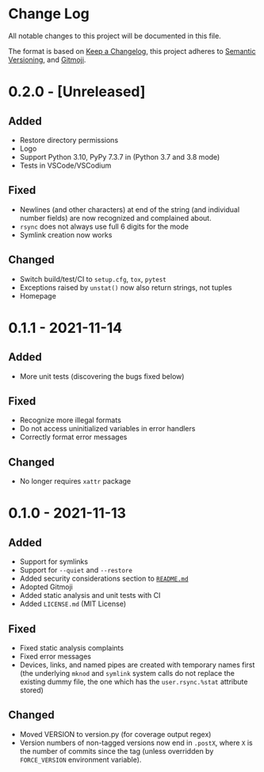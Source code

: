 # Change Log

All notable changes to this project will be documented in this file.

The format is based on [Keep a Changelog](https://keepachangelog.com/), this
project adheres to [Semantic Versioning](https://semver.org/), and
[Gitmoji](https://gitmoji.carloscuesta.me/).

# 0.2.0 - [Unreleased]

## Added

- Restore directory permissions
- Logo
- Support Python 3.10, PyPy 7.3.7 in (Python 3.7 and 3.8 mode)
- Tests in VSCode/VSCodium

## Fixed

- Newlines (and other characters) at end of the string (and individual number
  fields) are now recognized and complained about.
- `rsync` does not always use full 6 digits for the mode
- Symlink creation now works

## Changed

- Switch build/test/CI to `setup.cfg`, `tox`, `pytest`
- Exceptions raised by `unstat()` now also return strings, not tuples
- Homepage

# 0.1.1 - 2021-11-14

## Added

- More unit tests (discovering the bugs fixed below)

## Fixed

- Recognize more illegal formats
- Do not access uninitialized variables in error handlers
- Correctly format error messages

## Changed

- No longer requires `xattr` package

# 0.1.0 - 2021-11-13

## Added

- Support for symlinks
- Support for `--quiet` and `--restore`
- Added security considerations section to [`README.md`](./README.md)
- Adopted Gitmoji
- Added static analysis and unit tests with CI
- Added `LICENSE.md` (MIT License)

## Fixed

- Fixed static analysis complaints
- Fixed error messages
- Devices, links, and named pipes are created with temporary names first (the
  underlying `mknod` and `symlink` system calls do not replace the existing
  dummy file, the one which has the `user.rsync.%stat` attribute stored)

## Changed

- Moved VERSION to version.py (for coverage output regex)
- Version numbers of non-tagged versions now end in `.postX`, where `X` is the
  number of commits since the tag (unless overridden by `FORCE_VERSION`
  environment variable).

